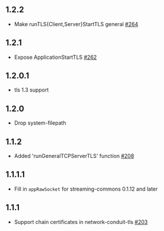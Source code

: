 ## 1.2.2

* Make runTLS{Client,Server}StartTLS general [#264](https://github.com/snoyberg/conduit/pull/264)

## 1.2.1

* Expose ApplicationStartTLS [#262](https://github.com/snoyberg/conduit/pull/262)

## 1.2.0.1

* tls 1.3 support

## 1.2.0

* Drop system-filepath

## 1.1.2

* Added 'runGeneralTCPServerTLS' function [#208](https://github.com/snoyberg/conduit/pull/208)

## 1.1.1.1

* Fill in `appRawSocket` for streaming-commons 0.1.12 and later

## 1.1.1

* Support chain certificates in network-conduit-tls [#203](https://github.com/snoyberg/conduit/pull/203)
